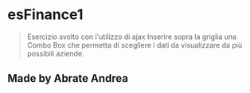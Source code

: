 # esFinance1
> Esercizio svolto con l'utilizzo di ajax
> Inserire sopra la griglia una Combo Box che permetta di scegliere i dati da visualizzare 
> da più possibili aziende.

## Made by Abrate Andrea
